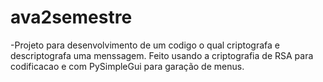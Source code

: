 # ava2semestre
-Projeto para desenvolvimento de um codigo o qual criptografa e descriptografa uma menssagem. Feito usando a criptografia de RSA para codificacao e com PySimpleGui para garação de menus.
